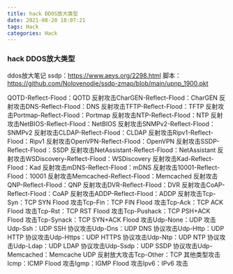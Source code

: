 ```yaml
---
title: hack DDOS放大类型
date: 2021-08-20 18:07:21
tags: Hack
categories: Hack
---
```


### hack DDOS放大类型

ddos放大笔记 ssdp：https://www.aeys.org/2298.html 脚本：https://github.com/Nolovenodie/ssdp-zmap/blob/main/upnp_1900.pkt

QOTD-Reflect-Flood：QOTD 反射攻击CharGEN-Reflect-Flood：CharGEN 反射攻击DNS-Reflect-Flood：DNS 反射攻击TFTP-Reflect-Flood：TFTP 反射攻击Portmap-Reflect-Flood：Portmap 反射攻击NTP-Reflect-Flood：NTP 反射攻击NetBIOS-Reflect-Flood：NetBIOS 反射攻击SNMPv2-Reflect-Flood：SNMPv2 反射攻击CLDAP-Reflect-Flood：CLDAP 反射攻击Ripv1-Reflect-Flood：Ripv1 反射攻击OpenVPN-Reflect-Flood：OpenVPN 反射攻击SSDP-Reflect-Flood：SSDP 反射攻击NetAssistant-Reflect-Flood：NetAssistant 反射攻击WSDiscovery-Reflect-Flood：WSDiscovery 反射攻击Kad-Reflect-Flood：Kad 反射攻击mDNS-Reflect-Flood：mDNS 反射攻击10001-Reflect-Flood：10001 反射攻击Memcached-Reflect-Flood：Memcached 反射攻击QNP-Reflect-Flood：QNP 反射攻击DVR-Reflect-Flood：DVR 反射攻击CoAP-Reflect-Flood：CoAP 反射攻击ADDP-Reflect-Flood：ADDP 反射攻击Tcp-Syn：TCP SYN Flood 攻击Tcp-Fin：TCP FIN Flood 攻击Tcp-Ack：TCP ACK Flood 攻击Tcp-Rst：TCP RST Flood 攻击Tcp-Pushack：TCP PSH+ACK Flood 攻击Tcp-Synack：TCP SYN+ACK Flood 攻击Udp-None：UDP 攻击Udp-Ssh：UDP SSH 协议攻击Udp-Dns：UDP DNS 协议攻击Udp-Http：UDP HTTP 协议攻击Udp-Https：UDP HTTPS 协议攻击Udp-Ntp：UDP NTP 协议攻击Udp-Ldap：UDP LDAP 协议攻击Udp-Ssdp：UDP SSDP 协议攻击Udp-Memcached：Memcache UDP 反射放大攻击Tcp-Other：TCP 其他类型攻击Icmp：ICMP Flood 攻击Igmp：IGMP Flood 攻击Ipv6：IPv6 攻击